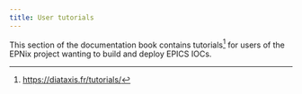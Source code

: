 ```yaml
---
title: User tutorials
---
```


This section of the documentation book contains tutorials[^1] for users of the EPNix project wanting to build and deploy EPICS IOCs.

[^1]: <https://diataxis.fr/tutorials/>
